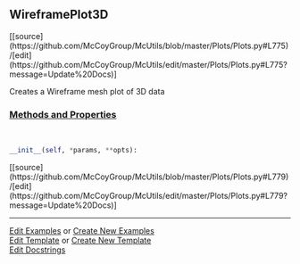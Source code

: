 ## <a id="McUtils.Plots.Plots.WireframePlot3D">WireframePlot3D</a> 
<div class="docs-source-link" markdown="1">
[[source](https://github.com/McCoyGroup/McUtils/blob/master/Plots/Plots.py#L775)/[edit](https://github.com/McCoyGroup/McUtils/edit/master/Plots/Plots.py#L775?message=Update%20Docs)]
</div>

Creates a Wireframe mesh plot of 3D data

<div class="collapsible-section">
 <div class="collapsible-section collapsible-section-header" markdown="1">
 
### <a class="collapse-link" data-toggle="collapse" href="#methods">Methods and Properties</a> <a class="float-right" data-toggle="collapse" href="#methods"><i class="fa fa-chevron-down"></i></a>

 </div>
 <div class="collapsible-section collapsible-section-body collapse" id="methods" markdown="1">

<a id="McUtils.Plots.Plots.WireframePlot3D.__init__" class="docs-object-method">&nbsp;</a> 
```python
__init__(self, *params, **opts): 
```
<div class="docs-source-link" markdown="1">
[[source](https://github.com/McCoyGroup/McUtils/blob/master/Plots/Plots.py#L779)/[edit](https://github.com/McCoyGroup/McUtils/edit/master/Plots/Plots.py#L779?message=Update%20Docs)]
</div>

 </div>
</div>




___

[Edit Examples](https://github.com/McCoyGroup/McUtils/edit/gh-pages/ci/examples/McUtils/Plots/Plots/WireframePlot3D.md) or 
[Create New Examples](https://github.com/McCoyGroup/McUtils/new/gh-pages/?filename=ci/examples/McUtils/Plots/Plots/WireframePlot3D.md) <br/>
[Edit Template](https://github.com/McCoyGroup/McUtils/edit/gh-pages/ci/docs/McUtils/Plots/Plots/WireframePlot3D.md) or 
[Create New Template](https://github.com/McCoyGroup/McUtils/new/gh-pages/?filename=ci/docs/templates/McUtils/Plots/Plots/WireframePlot3D.md) <br/>
[Edit Docstrings](https://github.com/McCoyGroup/McUtils/edit/master/Plots/Plots.py#L775?message=Update%20Docs)